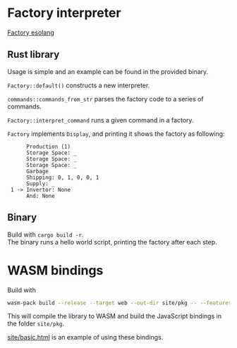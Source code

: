 # Factory interpreter
[Factory esolang](https://esolangs.org/wiki/Factory)
## Rust library
Usage is simple and an example can be found in the provided binary.

`Factory::default()` constructs a new interpreter.

`commands::commands_from_str` parses the factory code to a series of commands.

`Factory::interpret_command` runs a given command in a factory.

`Factory` implements `Display`, and printing it shows the factory as following:

```
      Production (1)
      Storage Space: _
      Storage Space: _
      Storage Space: _
      Garbage
      Shipping: 0, 1, 0, 0, 1
      Supply: _
 1 -> Invertor: None
      And: None
```

## Binary
Build with `cargo build -r`.  
The binary runs a hello world script, printing the factory after each step.

# WASM bindings
Build with 
```bash
wasm-pack build --release --target web --out-dir site/pkg -- --features=wasm
```
This will compile the library to WASM and build the JavaScript bindings in the folder `site/pkg`.

[site/basic.html](site/basic.html) is an example of using these bindings.
